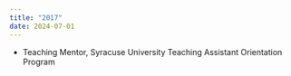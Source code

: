 ```yaml
---
title: "2017"
date: 2024-07-01
---
```

- Teaching Mentor, Syracuse University Teaching Assistant Orientation Program
